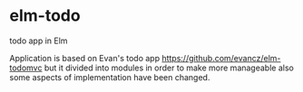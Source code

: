 # elm-todo
todo app in Elm

Application is based on Evan's todo app https://github.com/evancz/elm-todomvc but it divided into modules in order to make more manageable also some aspects of implementation have been changed.